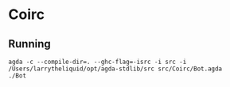 Coirc
=====

## Running ##
```shell
agda -c --compile-dir=. --ghc-flag=-isrc -i src -i /Users/larrytheliquid/opt/agda-stdlib/src src/Coirc/Bot.agda
./Bot
```

